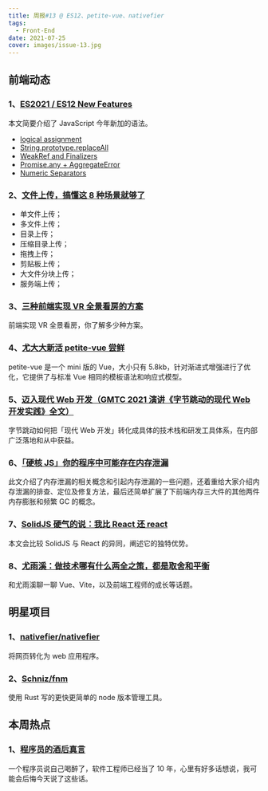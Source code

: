 ```yaml
---
title: 周报#13 @ ES12、petite-vue、nativefier
tags:
  - Front-End
date: 2021-07-25
cover: images/issue-13.jpg
---
```


## 前端动态

### 1、[ES2021 / ES12 New Features](https://backbencher.dev/javascript/es2021-new-features)

本文简要介绍了 JavaScript 今年新加的语法。

- [logical assignment](https://github.com/tc39/proposal-logical-assignment)
- [String.prototype.replaceAll](https://github.com/tc39/proposal-string-replaceall)
- [WeakRef and Finalizers](https://github.com/tc39/proposal-weakrefs)
- [Promise.any + AggregateError](https://github.com/tc39/proposal-promise-any)
- [Numeric Separators](https://github.com/tc39/proposal-numeric-separator)

### 2、[文件上传，搞懂这 8 种场景就够了](https://juejin.cn/post/6980142557066067982)

- 单文件上传；
- 多文件上传；
- 目录上传；
- 压缩目录上传；
- 拖拽上传；
- 剪贴板上传；
- 大文件分块上传；
- 服务端上传；

### 3、[三种前端实现 VR 全景看房的方案](https://juejin.cn/post/6973865268426571784)

前端实现 VR 全景看房，你了解多少种方案。

### 4、[尤大大新活 petite-vue 尝鲜](https://juejin.cn/post/6983328034443132935)

petite-vue 是一个 mini 版的 Vue，大小只有 5.8kb，针对渐进式增强进行了优化，它提供了与标准 Vue 相同的模板语法和响应式模型。

### 5、[迈入现代 Web 开发（GMTC 2021 演讲《字节跳动的现代 Web 开发实践》全文）](https://zhuanlan.zhihu.com/p/386607009)

字节跳动如何把「现代 Web 开发」转化成具体的技术栈和研发工具体系，在内部广泛落地和从中获益。

### 6、[「硬核 JS」你的程序中可能存在内存泄漏](https://juejin.cn/post/6984188410659340324)

此文介绍了内存泄漏的相关概念和引起内存泄漏的一些问题，还着重给大家介绍内存泄漏的排查、定位及修复方法，最后还简单扩展了下前端内存三大件的其他两件内存膨胀和频繁 GC 的概念。

### 7、[SolidJS 硬气的说：我比 React 还 react](https://segmentfault.com/a/1190000040275257)

本文会比较 SolidJS 与 React 的异同，阐述它的独特优势。

### 8、[尤雨溪：做技术哪有什么两全之策，都是取舍和平衡](https://mp.weixin.qq.com/s/_q_SnCbGyXrNnXA876tXbA)

和尤雨溪聊一聊 Vue、Vite，以及前端工程师的成长等话题。

## 明星项目

### 1、[nativefier/nativefier](https://github.com/nativefier/nativefier)

将网页转化为 web 应用程序。

### 2、[Schniz/fnm](https://github.com/Schniz/fnm)

使用 Rust 写的更快更简单的 node 版本管理工具。

## 本周热点

### 1、[程序员的酒后真言](https://www.ruanyifeng.com/blog/2021/06/drunk-post-of-a-programmer.html)

一个程序员说自己喝醉了，软件工程师已经当了 10 年，心里有好多话想说，我可能会后悔今天说了这些话。
